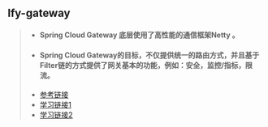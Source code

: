 ## lfy-gateway

> * #### Spring Cloud Gateway 底层使用了高性能的通信框架Netty  。
> * #### Spring Cloud Gateway的目标，不仅提供统一的路由方式，并且基于Filter链的方式提供了网关基本的功能，例如：安全，监控/指标，限流。
> * [参考链接](https://www.cnblogs.com/crazymakercircle/p/11704077.html)
> * [学习链接1](https://juejin.cn/post/6844903982599684103)
> * [学习链接2](https://blog.csdn.net/Mrs_chens/article/details/103804845)
